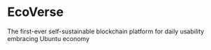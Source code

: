 # EcoVerse
The first-ever self-sustainable 
blockchain platform for daily usability 
embracing Ubuntu economy
